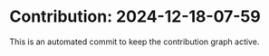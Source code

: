 # Contribution: 2024-12-18-07-59
This is an automated commit to keep the contribution graph active.
